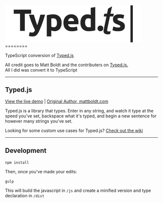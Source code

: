 <img src="./logo-cropped.png" width="450px" title="Typed.ts" />
========

TypeScript conversion of [Typed.js](http://www.mattboldt.com/demos/typed-js/) 

All credit goes to Matt Boldt and the contributers on [Typed.js.](https://github.com/mattboldt/typed.js)  
All I did was convert it to TypeScript

---
## Typed.js

[View the live demo](http://www.mattboldt.com/demos/typed-js/) | [Original Author, mattboldt.com](http://www.mattboldt.com)

Typed.js is a library that types. Enter in any string, and watch it type at the speed you've set, backspace what it's typed, and begin a new sentence for however many strings you've set.

Looking for some custom use cases for Typed.js? [Check out the wiki](https://github.com/mattboldt/typed.js/wiki)

---

## Development

`npm install`

Then, once you've made your edits:

`gulp`

This will build the javascript in `/js` and create a minified version and type declaration in `/dist`